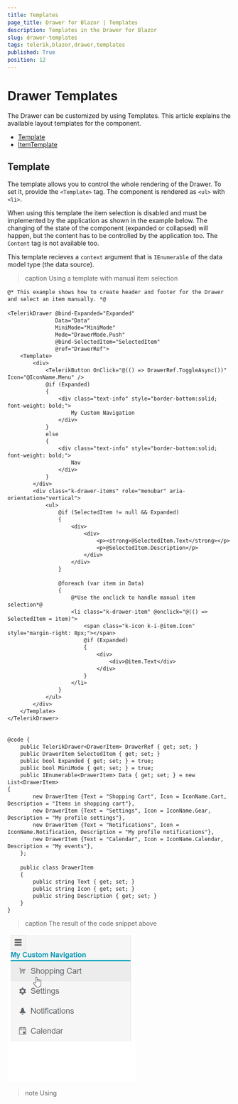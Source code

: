 ```yaml
---
title: Templates
page_title: Drawer for Blazor | Templates
description: Templates in the Drawer for Blazor
slug: drawer-templates
tags: telerik,blazor,drawer,templates
published: True
position: 12
---
```


# Drawer Templates

The Drawer can be customized by using Templates. This article explains the available layout templates for the component.

* [Template](#template)
* [ItemTemplate](#itemtemplate)

## Template

The template allows you to control the whole rendering of the Drawer. To set it, provide the
`<Template>` tag. The component is rendered as `<ul>` with `<li>`.

When using this template the item selection is disabled and must be implemented by the application as shown in the example below. The changing of the state of the component (expanded or collapsed) will happen, but the content has to be controlled by the application too. The `Content` tag is not available too.

This template recieves a `context` argument that is `IEnumerable` of the data model type (the data source).

>caption Using a template with manual item selection

````CSHTML
@* This example shows how to create header and footer for the Drawer and select an item manually. *@

<TelerikDrawer @bind-Expanded="Expanded"
               Data="Data"
               MiniMode="MiniMode"
               Mode="DrawerMode.Push"
               @bind-SelectedItem="SelectedItem"
               @ref="DrawerRef">
    <Template>
        <div>
            <TelerikButton OnClick="@(() => DrawerRef.ToggleAsync())" Icon="@IconName.Menu" />
            @if (Expanded)
            {
                <div class="text-info" style="border-bottom:solid; font-weight: bold;">
                    My Custom Navigation
                </div>
            }
            else
            {
                <div class="text-info" style="border-bottom:solid; font-weight: bold;">
                    Nav
                </div>
            }
        </div>
        <div class="k-drawer-items" role="menubar" aria-orientation="vertical">
            <ul>
                @if (SelectedItem != null && Expanded)
                {
                    <div>
                        <div>
                            <p><strong>@SelectedItem.Text</strong></p>
                            <p>@SelectedItem.Description</p>
                        </div>
                    </div>
                }

                @foreach (var item in Data)
                {
                    @*Use the onclick to handle manual item selection*@
                    <li class="k-drawer-item" @onclick="@(() => SelectedItem = item)">
                        <span class="k-icon k-i-@item.Icon" style="margin-right: 8px;"></span>
                        @if (Expanded)
                        {
                            <div>
                                <div>@item.Text</div>
                            </div>
                        }
                    </li>
                }
            </ul>
        </div>
    </Template>
</TelerikDrawer>


@code {
    public TelerikDrawer<DrawerItem> DrawerRef { get; set; }
    public DrawerItem SelectedItem { get; set; }
    public bool Expanded { get; set; } = true;
    public bool MiniMode { get; set; } = true;
    public IEnumerable<DrawerItem> Data { get; set; } = new List<DrawerItem>
{
        new DrawerItem {Text = "Shopping Cart", Icon = IconName.Cart, Description = "Items in shopping cart"},
        new DrawerItem {Text = "Settings", Icon = IconName.Gear, Description = "My profile settings"},
        new DrawerItem {Text = "Notifications", Icon = IconName.Notification, Description = "My profile notifications"},
        new DrawerItem {Text = "Calendar", Icon = IconName.Calendar, Description = "My events"},
    };

    public class DrawerItem
    {
        public string Text { get; set; }
        public string Icon { get; set; }
        public string Description { get; set; }
    }
}
````
>caption The result of the code snippet above

![drawer template example](images/drawer-templates-template-example.gif)

>note Using <Template> and <ItemTemplate> together is not available.

## ItemTemplate

The `<ItemTemplate>` controls the rendering of the items in the Drawer.

This template recieves a `context` argument that is of the data model type.

>caption Use ItemTemplate to control the rendering of the items in the Drawer.

````CSHTML
@* This example shows how to control the rendering of the items in the Drawer's menu *@

<TelerikButton OnClick="@(() => DrawerRef.ToggleAsync())" Icon="@IconName.Menu" />

<TelerikDrawer @bind-Expanded="Expanded"
               Data="Data"
               MiniMode="MiniMode"
               Mode="DrawerMode.Push"
               @bind-SelectedItem="SelectedItem"
               @ref="DrawerRef">
    <ItemTemplate Context="item">
        <span class="k-icon k-i-@item.Icon" style="margin-right: 8px;"></span>
        @if (Expanded)
        {
            <div>
                <div style="font-weight:bold; border-bottom:thin">@item.Text</div>
            </div>
        }
    </ItemTemplate>
    <Content>
        <strong>@SelectedItem?.Description</strong>
    </Content>
</TelerikDrawer>


@code {
    public TelerikDrawer<DrawerItem> DrawerRef { get; set; }
    public DrawerItem SelectedItem { get; set; }
    public bool Expanded { get; set; } = true;
    public bool MiniMode { get; set; } = true;
    public IEnumerable<DrawerItem> Data { get; set; } = new List<DrawerItem>
{
        new DrawerItem {Text = "Shopping Cart", Icon = IconName.Cart, Description = "Items in shopping cart"},
        new DrawerItem {Text = "Settings", Icon = IconName.Gear, Description = "My profile settings"},
        new DrawerItem {Text = "Notifications", Icon = IconName.Notification, Description = "My profile notifications"},
        new DrawerItem {Text = "Calendar", Icon = IconName.Calendar, Description = "My events"},
    };

    public class DrawerItem
    {
        public string Text { get; set; }
        public string Icon { get; set; }
        public string Description { get; set; }
    }
}
````

>caption The result of the code snippet above

![drawer template example](images/drawer-templates-itemtemplate-example.gif)
